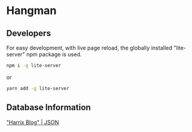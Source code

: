 # Hangman

## Developers

For easy development, with live page reload, the globally installed "lite-server" npm package is used.
```bash
npm i -g lite-server
```
or
```bash
yarn add -g lite-server
```

## Database Information

["Harrix Blog" | JSON](https://harrix.dev/blog/2018/russian-nouns/)
